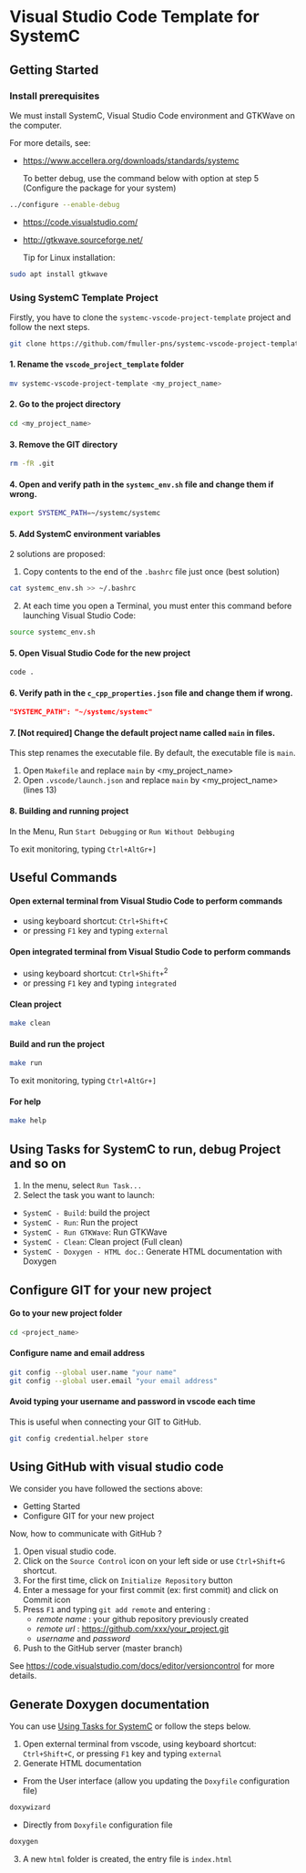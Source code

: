 # Visual Studio Code Template for SystemC

## Getting Started

### Install prerequisites
We must install SystemC, Visual Studio Code environment and GTKWave on the computer.

For more details, see:  
- https://www.accellera.org/downloads/standards/systemc

  To better debug, use the command below with option at step 5 (Configure the package for your system)
```bash
../configure --enable-debug
```
- https://code.visualstudio.com/
- http://gtkwave.sourceforge.net/ 

   Tip for Linux installation:
```bash
sudo apt install gtkwave
```
### Using SystemC Template Project

Firstly, you have to clone the `systemc-vscode-project-template` project and follow the next steps.
```bash
git clone https://github.com/fmuller-pns/systemc-vscode-project-template.git
```

#### 1. Rename the `vscode_project_template` folder
```bash
mv systemc-vscode-project-template <my_project_name>
```
#### 2. Go to the project directory
```bash
cd <my_project_name>
```
#### 3. Remove the GIT directory
```bash
rm -fR .git
```
#### 4. Open and verify path in the `systemc_env.sh` file and change them if wrong.
```bash
export SYSTEMC_PATH=~/systemc/systemc
```
#### 5. Add SystemC environment variables 
2 solutions are proposed:

1. Copy contents to the end of the `.bashrc` file just once (best solution)
```bash
cat systemc_env.sh >> ~/.bashrc
```
2. At each time you open a Terminal, you must enter this command before launching Visual Studio Code:
```bash
source systemc_env.sh
```
#### 5. Open Visual Studio Code for the new project
```bash
code .
```
#### 6. Verify path in the `c_cpp_properties.json` file and change them if wrong.
```json
"SYSTEMC_PATH": "~/systemc/systemc"
```

#### 7. [Not required] Change the default project name called `main` in files.
This step renames the executable file. By default, the executable file is `main`.
1. Open `Makefile` and replace `main` by <my_project_name>
2. Open `.vscode/launch.json` and replace `main` by <my_project_name> (lines 13)

#### 8. Building and running project
In the Menu, Run `Start Debugging` or `Run Without Debbuging`

To exit monitoring, typing `Ctrl+AltGr+]`

## Useful Commands 

#### Open external terminal from Visual Studio Code to perform commands

  * using keyboard shortcut: `Ctrl+Shift+C`
  * or pressing `F1` key and typing `external`

#### Open integrated terminal from Visual Studio Code to perform commands

  * using keyboard shortcut: `Ctrl+Shift+`<sup>2</sup>
  * or pressing `F1` key and typing `integrated`

#### Clean project
```bash
make clean
```

#### Build and run the project
```bash
make run
```
To exit monitoring, typing `Ctrl+AltGr+]`

#### For help
```bash
make help
```

## Using Tasks for SystemC to run, debug Project and so on

1. In the menu, select `Run Task...`
2. Select the task you want to launch:
- `SystemC - Build`: build the project
- `SystemC - Run`: Run the project
- `SystemC - Run GTKWave`: Run GTKWave
- `SystemC - Clean`: Clean project (Full clean)  
- `SystemC - Doxygen - HTML doc.`: Generate HTML documentation with Doxygen

## Configure GIT for your new project

#### Go to your new project folder
```bash
cd <project_name>
```
#### Configure name and email address
```bash
git config --global user.name "your name" 
git config --global user.email "your email address"
```
#### Avoid typing your username and password in vscode each time
This is useful when connecting your GIT to GitHub.
```bash
git config credential.helper store
```

## Using GitHub with visual studio code

We consider you have followed the sections above:
* Getting Started
* Configure GIT for your new project

Now, how to communicate with GitHub ?

1. Open visual studio code.
2. Click on the `Source Control` icon on your left side or use `Ctrl+Shift+G` shortcut. 
3. For the first time, click on `Initialize Repository` button
4. Enter a message for your first commit (ex: first commit) and click on Commit icon
5. Press `F1` and typing `git add remote` and entering :
   * *remote name* : your github repository previously created
   * *remote url* : https://github.com/xxx/your_project.git
   * *username* and *password*
6. Push to the GitHub server (master branch)

See https://code.visualstudio.com/docs/editor/versioncontrol for more details.

## Generate Doxygen documentation

You can use [Using Tasks for SystemC](#using-tasks-for-systemmc-to-run-debug-project-and-so-on) or follow the steps below.

1. Open external terminal from vscode, using keyboard shortcut: `Ctrl+Shift+C`, or pressing `F1` key and typing `external`
2. Generate HTML documentation

  * From the User interface (allow you updating the `Doxyfile` configuration file)

```bash
doxywizard
```

  * Directly from `Doxyfile` configuration file


```bash
doxygen
```
3. A new `html` folder  is created, the entry file is `index.html`

